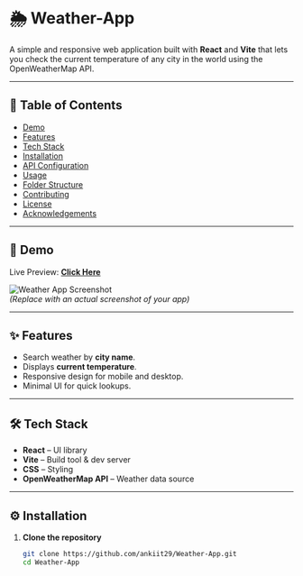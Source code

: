 # 🌦 Weather-App

A simple and responsive web application built with **React** and **Vite** that lets you check the current temperature of any city in the world using the OpenWeatherMap API.

---

## 📌 Table of Contents
- [Demo](#demo)
- [Features](#features)
- [Tech Stack](#tech-stack)
- [Installation](#installation)
- [API Configuration](#api-configuration)
- [Usage](#usage)
- [Folder Structure](#folder-structure)
- [Contributing](#contributing)
- [License](#license)
- [Acknowledgements](#acknowledgements)

---

## 🚀 Demo

Live Preview: **[Click Here](https://weather-app-ankiit29.vercel.app)**

![Weather App Screenshot](screenshot.png)  
*(Replace with an actual screenshot of your app)*

---

## ✨ Features
- Search weather by **city name**.
- Displays **current temperature**.
- Responsive design for mobile and desktop.
- Minimal UI for quick lookups.

---

## 🛠 Tech Stack
- **React** – UI library
- **Vite** – Build tool & dev server
- **CSS** – Styling
- **OpenWeatherMap API** – Weather data source

---

## ⚙ Installation

1. **Clone the repository**
   ```bash
   git clone https://github.com/ankiit29/Weather-App.git
   cd Weather-App
